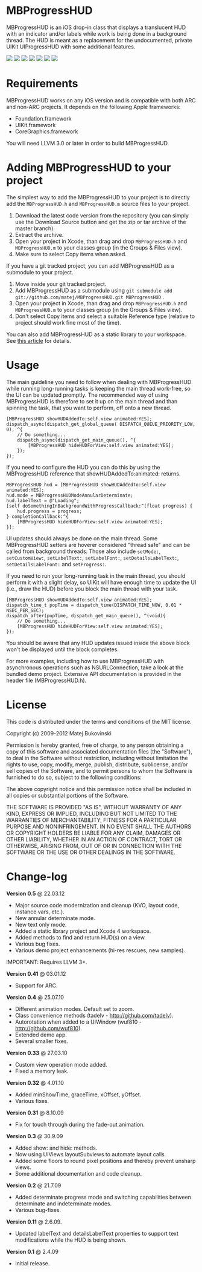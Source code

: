 MBProgressHUD
=============

MBProgressHUD is an iOS drop-in class that displays a translucent HUD with an indicator and/or labels while work is being done in a background thread. The HUD is meant as a replacement for the undocumented, private UIKit UIProgressHUD with some additional features. 

[![](http://dl.dropbox.com/u/378729/MBProgressHUD/1-thumb.png)](http://dl.dropbox.com/u/378729/MBProgressHUD/1.png)
[![](http://dl.dropbox.com/u/378729/MBProgressHUD/2-thumb.png)](http://dl.dropbox.com/u/378729/MBProgressHUD/2.png)
[![](http://dl.dropbox.com/u/378729/MBProgressHUD/3-thumb.png)](http://dl.dropbox.com/u/378729/MBProgressHUD/3.png)
[![](http://dl.dropbox.com/u/378729/MBProgressHUD/4-thumb.png)](http://dl.dropbox.com/u/378729/MBProgressHUD/4.png)
[![](http://dl.dropbox.com/u/378729/MBProgressHUD/5-thumb.png)](http://dl.dropbox.com/u/378729/MBProgressHUD/5.png)
[![](http://dl.dropbox.com/u/378729/MBProgressHUD/6-thumb.png)](http://dl.dropbox.com/u/378729/MBProgressHUD/6.png)
[![](http://dl.dropbox.com/u/378729/MBProgressHUD/7-thumb.png)](http://dl.dropbox.com/u/378729/MBProgressHUD/7.png)

Requirements
============

MBProgressHUD works on any iOS version and is compatible with both ARC and non-ARC projects. It depends on the following Apple frameworks:

* Foundation.framework
* UIKit.framework
* CoreGraphics.framework

You will need LLVM 3.0 or later in order to build MBProgressHUD. 

Adding MBProgressHUD to your project
====================================

The simplest way to add the MBProgressHUD to your project is to directly add the `MBProgressHUD.h` and `MBProgressHUD.m` source files to your project.

1. Download the latest code version from the repository (you can simply use the Download Source button and get the zip or tar archive of the master branch).
2. Extract the archive.
3. Open your project in Xcode, than drag and drop `MBProgressHUD.h` and `MBProgressHUD.m` to your classes group (in the Groups & Files view). 
4. Make sure to select Copy items when asked. 

If you have a git tracked project, you can add MBProgressHUD as a submodule to your project. 

1. Move inside your git tracked project.
2. Add MBProgressHUD as a submodule using `git submodule add git://github.com/matej/MBProgressHUD.git MBProgressHUD` .
3. Open your project in Xcode, than drag and drop `MBProgressHUD.h` and `MBProgressHUD.m` to your classes group (in the Groups & Files view). 
4. Don't select Copy items and select a suitable Reference type (relative to project should work fine most of the time). 

You can also add MBProgressHUD as a static library to your workspace. See [this article](http://blog.carbonfive.com/2011/04/04/using-open-source-static-libraries-in-xcode-4/#using_a_static_library) for details. 

Usage
=====

The main guideline you need to follow when dealing with MBProgressHUD while running long-running tasks is keeping the main thread work-free, so the UI can be updated promptly. The recommended way of using MBProgressHUD is therefore to set it up on the main thread and than spinning the task, that you want to perform, off onto a new thread. 

```obj-c
[MBProgressHUD showHUDAddedTo:self.view animated:YES];
dispatch_async(dispatch_get_global_queue( DISPATCH_QUEUE_PRIORITY_LOW, 0), ^{
	// Do something...
	dispatch_async(dispatch_get_main_queue(), ^{
		[MBProgressHUD hideHUDForView:self.view animated:YES];
	});
});
```

If you need to configure the HUD you can do this by using the MBProgressHUD reference that showHUDAddedTo:animated: returns. 

```obj-c
MBProgressHUD hud = [MBProgressHUD showHUDAddedTo:self.view animated:YES];
hud.mode = MBProgressHUDModeAnnularDeterminate;
hud.labelText = @"Loading";
[self doSomethingInBackgroundWithProgressCallback:^(float progress) {
	hud.progress = progress;
} completionCallback:^{
	[MBProgressHUD hideHUDForView:self.view animated:YES];
}];
```

UI updates should always be done on the main thread. Some MBProgressHUD setters are hoverer considered "thread safe" and can be called from background threads. Those also include `setMode:`, `setCustomView:`, `setLabelText:`, `setLabelFont:`, `setDetailsLabelText:`, `setDetailsLabelFont:` and `setProgress:`.

If you need to run your long-running task in the main thread, you should perform it with a slight delay, so UIKit will have enough time to update the UI (i.e., draw the HUD) before you block the main thread with your task.

```obj-c
[MBProgressHUD showHUDAddedTo:self.view animated:YES];
dispatch_time_t popTime = dispatch_time(DISPATCH_TIME_NOW, 0.01 * NSEC_PER_SEC);
dispatch_after(popTime, dispatch_get_main_queue(), ^(void){
	// Do something...
	[MBProgressHUD hideHUDForView:self.view animated:YES];
});
```

You should be aware that any HUD updates issued inside the above block won't be displayed until the block completes.

For more examples, including how to use MBProgressHUD with asynchronous operations such as NSURLConnection, take a look at the bundled demo project. Extensive API documentation is provided in the header file (MBProgressHUD.h).

License
=======

This code is distributed under the terms and conditions of the MIT license. 

Copyright (c) 2009-2012 Matej Bukovinski

Permission is hereby granted, free of charge, to any person obtaining a copy of this software and associated documentation files (the "Software"), to deal in the Software without restriction, including without limitation the rights to use, copy, modify, merge, publish, distribute, sublicense, and/or sell copies of the Software, and to permit persons to whom the Software is furnished to do so, subject to the following conditions:

The above copyright notice and this permission notice shall be included in all copies or substantial portions of the Software.

THE SOFTWARE IS PROVIDED "AS IS", WITHOUT WARRANTY OF ANY KIND, EXPRESS OR IMPLIED, INCLUDING BUT NOT LIMITED TO THE WARRANTIES OF MERCHANTABILITY, FITNESS FOR A PARTICULAR PURPOSE AND NONINFRINGEMENT. IN NO EVENT SHALL THE AUTHORS OR COPYRIGHT HOLDERS BE LIABLE FOR ANY CLAIM, DAMAGES OR OTHER LIABILITY, WHETHER IN AN ACTION OF CONTRACT, TORT OR OTHERWISE, ARISING FROM, OUT OF OR IN CONNECTION WITH THE SOFTWARE OR THE USE OR OTHER DEALINGS IN THE SOFTWARE.

Change-log
==========

**Version 0.5** @ 22.03.12

- Major source code modernization and cleanup (KVO, layout code, instance vars, etc.).
- New annular determinate mode.
- New text only mode. 
- Added a static library project and Xcode 4 workspace. 
- Added methods to find and return HUD(s) on a view.
- Various bug fixes.
- Various demo project enhancements (hi-res rescues, new samples). 

IMPORTANT: Requires LLVM 3+.

**Version 0.41** @ 03.01.12

- Support for ARC.

**Version 0.4** @ 25.07.10

- Different animation modes. Default set to zoom.
- Class convenience methods (tadelv - http://github.com/tadelv).
- Autorotation when added to a UIWindow (wuf810 - http://github.com/wuf810).
- Extended demo app. 
- Several smaller fixes.

**Version 0.33** @ 27.03.10

- Custom view operation mode added.
- Fixed a memory leak.

**Version 0.32** @ 4.01.10

- Added minShowTime, graceTime, xOffset, yOffset.
- Various fixes.

**Version 0.31** @ 8.10.09

- Fix for touch through during the fade-out animation.

**Version 0.3** @ 30.9.09

- Added show: and hide: methods.
- Now using UIViews layoutSubviews to automate layout calls.
- Added some floors to round pixel positions and thereby prevent unsharp views.
- Some additional documentation and code cleanup. 

**Version 0.2** @ 21.7.09

- Added determinate progress mode and switching capabilities between determinate and indeterminate modes. 
- Various bug-fixes.

**Version 0.11** @ 2.6.09.

- Updated labelText and detailsLabelText properties to support text modifications while the HUD is being shown. 

**Version 0.1** @ 2.4.09

- Initial release.